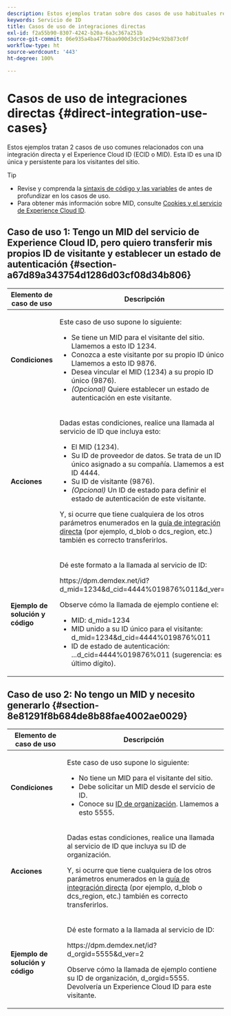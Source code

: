 ```yaml
---
description: Estos ejemplos tratan sobre dos casos de uso habituales relacionados con una integración directa y el Experience Cloud ID (MID). El MID es un ID único y persistente para los visitantes del sitio.
keywords: Servicio de ID
title: Casos de uso de integraciones directas
exl-id: f2a55b90-8307-4242-b20a-6a3c367a251b
source-git-commit: 06e935a4ba4776baa900d3dc91e294c92b873c0f
workflow-type: ht
source-wordcount: '443'
ht-degree: 100%

---
```


# Casos de uso de integraciones directas {#direct-integration-use-cases}

Estos ejemplos tratan 2 casos de uso comunes relacionados con una integración directa y el Experience Cloud ID (ECID o MID). Esta ID es una ID única y persistente para los visitantes del sitio.

>[!TIP]
>
>* Revise y comprenda la [sintaxis de código y las variables](../implementation-guides/direct-integration.md#concept-4cd3206a84bb4687af0b312ae09648b9) de antes de profundizar en los casos de uso.
>* Para obtener más información sobre MID, consulte [Cookies y el servicio de Experience Cloud ID](../introduction/cookies.md).

>



## Caso de uso 1: Tengo un MID del servicio de Experience Cloud ID, pero quiero transferir mis propios ID de visitante y establecer un estado de autenticación {#section-a67d89a343754d1286d03cf08d34b806}

<table id="table_DA8840FCB51541109FE6DF20430E8924"> 
 <thead> 
  <tr> 
   <th colname="col1" class="entry"> Elemento de caso de uso </th> 
   <th colname="col2" class="entry"> Descripción </th> 
  </tr> 
 </thead>
 <tbody> 
  <tr> 
   <td colname="col1"> <p> <b>Condiciones</b> </p> </td> 
   <td colname="col2"> <p>Este caso de uso supone lo siguiente: </p> 
    <ul id="ul_F20231F83EE84889B78971A64E758757"> 
     <li id="li_20F3E96493724CD2BAF4B20AEE5CBF23">Se tiene un MID para el visitante del sitio. Llamemos a esto ID 1234. </li> 
     <li id="li_A358C58CC58C4FCBB7250F5ED108AA71">Conozca a este visitante por su propio ID único. Llamemos a esto ID 9876. </li> 
     <li id="li_D93CE7182EBE4927A5C7A0BF414C03BC">Desea vincular el MID (1234) a su propio ID único (9876). </li> 
     <li id="li_4611146E56624C2AB647733487A3F046"> <i>(Opcional)</i> Quiere establecer un estado de autenticación en este visitante. </li> 
    </ul> </td> 
  </tr> 
  <tr> 
   <td colname="col1"> <p> <b>Acciones</b> </p> </td> 
   <td colname="col2"> <p>Dadas estas condiciones, realice una llamada al servicio de ID que incluya esto: </p> 
    <ul id="ul_9ECB1A65266644E89E949C57D202D5A4"> 
     <li id="li_10A6F5A9C54D44A08F4F2E405E6019E2">El MID (1234). </li> 
     <li id="li_4869572B40E54C54B88A2474DAC475A8">Su ID de proveedor de datos. Se trata de un ID único asignado a su compañía. Llamemos a esto ID 4444. </li> 
     <li id="li_05C8ED47488C4E289D84093127EC7B19">Su ID de visitante (9876). </li> 
     <li id="li_3D1556AD18C843828A362CC604A9F76B"> <i>(Opcional)</i> Un ID de estado para definir el estado de autenticación de este visitante. </li> 
    </ul> <p>Y, si ocurre que tiene cualquiera de los otros parámetros enumerados en la <a href="../implementation-guides/direct-integration.md#concept-4cd3206a84bb4687af0b312ae09648b9" format="dita" scope="local">guía de integración directa</a> (por ejemplo, <span class="codeph">d_blob</span> o <span class="codeph">dcs_region</span>, etc.) también es correcto transferirlos. </p> </td> 
  </tr> 
  <tr> 
   <td colname="col1"> <p> <b>Ejemplo de solución y código</b> </p> </td> 
   <td colname="col2"> <p>Dé este formato a la llamada al servicio de ID: </p> <p> <span class="codeph">https://dpm.demdex.net/id?d_mid=1234&amp;d_cid=4444%019876%011&amp;d_ver=2</span> </p> <p>Observe cómo la llamada de ejemplo contiene el: </p> 
    <ul id="ul_0667FBFD8D3C46BDBD027F484691EC97"> 
     <li id="li_FAB1FAE703DB48D1A32EE72684028964">MID: <span class="codeph">d_mid=1234</span> </li> 
     <li id="li_C97B74FF444F4BB4B4A5CB1CBBE52249">MID unido a su ID único para el visitante: <span class="codeph">d_mid=1234&amp;d_cid=4444%019876%011</span> </li> 
     <li id="li_D428DBF765234DD78DDF152C5EE8AB69">ID de estado de autenticación: <span class="codeph">...d_cid=4444%019876%011</span> (sugerencia: es el último dígito). </li> 
    </ul> </td> 
  </tr> 
 </tbody> 
</table>

## Caso de uso 2: No tengo un MID y necesito generarlo {#section-8e81291f8b684de8b88fae4002ae0029}

<table id="table_666A92693F8A413096DF6A64770C1141"> 
 <thead> 
  <tr> 
   <th colname="col1" class="entry"> Elemento de caso de uso </th> 
   <th colname="col2" class="entry"> Descripción </th> 
  </tr> 
 </thead>
 <tbody> 
  <tr> 
   <td colname="col1"> <p> <b>Condiciones</b> </p> </td> 
   <td colname="col2"> <p>Este caso de uso supone lo siguiente: </p> 
    <ul id="ul_BF3BD821907B46A4B2EFA63146D35722"> 
     <li id="li_E658AE0671D14558B65FDD8992F25996">No tiene un MID para el visitante del sitio. </li> 
     <li id="li_28A48BB3F71C4E4297F95A2D3E10AD7B">Debe solicitar un MID desde el servicio de ID. </li> 
     <li id="li_E2C306B9308D41E5BFE2F23EF48F5A41">Conoce su <a href="../reference/requirements.md#section-a02f537129a64ffbb690d5738d360c26" format="dita" scope="local">ID de organización</a>. Llamemos a esto 5555. </li> 
    </ul> </td> 
  </tr> 
  <tr> 
   <td colname="col1"> <p> <b>Acciones</b> </p> </td> 
   <td colname="col2"> <p>Dadas estas condiciones, realice una llamada al servicio de ID que incluya su ID de organización. </p> <p>Y, si ocurre que tiene cualquiera de los otros parámetros enumerados en la <a href="../implementation-guides/direct-integration.md#concept-4cd3206a84bb4687af0b312ae09648b9" format="dita" scope="local">guía de integración directa</a> (por ejemplo, <span class="codeph">d_blob</span> o <span class="codeph">dcs_region</span>, etc.) también es correcto transferirlos. </p> </td> 
  </tr> 
  <tr> 
   <td colname="col1"> <p> <b>Ejemplo de solución y código</b> </p> </td> 
   <td colname="col2"> <p>Dé este formato a la llamada al servicio de ID: </p> <p> <span class="codeph">https://dpm.demdex.net/id?d_orgid=5555&amp;d_ver=2</span> </p> <p>Observe cómo la llamada de ejemplo contiene su ID de organización, <span class="codeph">d_orgid=5555</span>. Devolvería un <span class="keyword">Experience Cloud</span> ID para este visitante. </p> </td> 
  </tr> 
 </tbody> 
</table>
